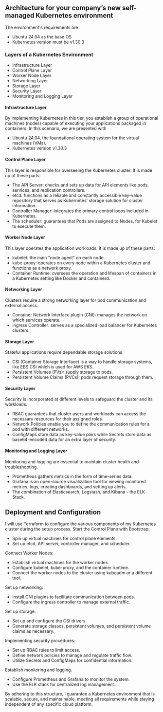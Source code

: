 ## Architecture for your company’s new self-managed Kubernetes environment
The environment's requirements are
- Ubuntu 24.04 as the base OS
- Kubernetes version must be v1.30.3

### Layers of a Kubernetes Environment
- Infrastructure Layer
- Control Plane Layer
- Worker Node Layer
- Networking Layer
- Storage Layer
- Security Layer
- Monitoring and Logging Layer

#### Infrastructure Layer
By implementing Kubernetes in this tier, you establish a group of operational machines (nodes) capable of executing your applications packaged in containers. In this scenario, we are presented with
- Ubuntu 24.04, the foundational operating system for the virtual machines (VMs).
- Kubernetes version v1.30.3

#### Control Plane Layer
This layer is responsible for overseeing the Kubernetes cluster. It is made up of these parts:
- The API Server: checks and sets up data for API elements like pods, services, and replication controllers.
- etcd: functions as a reliable and constantly accessible key-value repository that serves as Kubernetes' storage solution for cluster information.
- Controller Manager: integrates the primary control loops included in Kubernetes.
- The scheduler: guarantees that Pods are assigned to Nodes, for Kubelet to execute them.

#### Worker Node Layer
This layer operates the application workloads. It is made up of these parts:
- kubelet: the main "node agent" on each node.
- kube-proxy: operates on every node within a Kubernetes cluster and functions as a network proxy.
- Container Runtime: oversees the operation and lifespan of containers in a Kubernetes setting like Docker and containerd.

#### Networking Layer
Clusters require a strong networking layer for pod communication and external access.
- Container Network Interface plugin (CNI): manages the network on which services operate.
- Ingress Controller: serves as a specialized load balancer for Kubernetes clusters.

#### Storage Layer
Stateful applications require dependable storage solutions.
- CSI (Container Storage Interface) is a way to handle storage systems, like EBS CSI which is used for AWS EKS.
- Persistent Volumes (PVs): supply storage to pods.
- Persistent Volume Claims (PVCs): pods request storage through them.

#### Security Layer
Security is incorporated at different levels to safeguard the cluster and its workloads.
- RBAC guarantees that cluster users and workloads can access the necessary resources for their assigned roles.
- Network Policies enable you to define the communication rules for a pod with different networks.
- ConfigMaps store data as key-value pairs while Secrets store data as base64-encoded data for an extra layer of security.

#### Monitoring and Logging Layer
Monitoring and logging are essential to maintain cluster health and troubleshooting.
- Prometheus gathers metrics in the form of time-series data.
- Grafana is an open-source visualization tool for viewing monitored metrics, logs, creating dashboards, and setting up alerts.
- The combination of Elasticsearch, Logstash, and Kibana - the ELK Stack.

## Deployment and Configuration
I will use Terraform to configure the various components of my Kubernetes cluster during the setup process.
Start the Control Plane with Bootstrap:
- Spin up virtual machines for control plane elements.
- Set up etcd, API server, controller manager, and scheduler.

Connect Worker Nodes:
- Establish virtual machines for the worker nodes.
- Configure kubelet, kube-proxy, and the container runtime.
- Connect the worker nodes to the cluster using kubeadm or a different tool.

Set up networking:
- Install CNI plugins to facilitate communication between pods.
- Configure the ingress controller to manage external traffic.

Set up storage:
- Set up and configure the CSI drivers.
- Generate storage classes, persistent volumes, and persistent volume claims as necessary.

Implementing security procedures:
- Set up RBAC rules to limit access.
- Define network policies to manage and regulate traffic flow.
- Utilize Secrets and ConfigMaps for confidential information.

Establish monitoring and logging.
- Configure Prometheus and Grafana to monitor the system.
- Use the ELK stack for centralized log management.

By adhering to this structure, I guarantee a Kubernetes environment that is scalable, secure, and maintainable, meeting all requirements while staying independent of any specific cloud platform.
